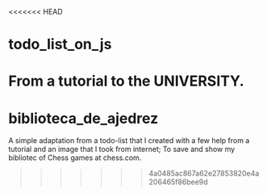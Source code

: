 <<<<<<< HEAD
# todo_list_on_js
From a tutorial to the UNIVERSITY.
=======
# biblioteca_de_ajedrez
A simple adaptation from a todo-list that I created with a few help from a tutorial and an image that I took from internet; To  save and show my bibliotec of Chess games at chess.com.
>>>>>>> 4a0485ac867a62e27853820e4a206465f86bee9d

